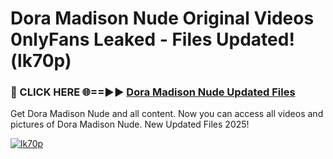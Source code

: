 # Dora Madison Nude Original Videos 0nlyFans Leaked - Files Updated! (lk70p)

<h3>🔴 CLICK HERE 🌐==►► <a href="https://tinyurl.com/yc6ubb5a" rel="nofollow">Dora Madison Nude Updated Files</a></h3>

Get Dora Madison Nude and all content. Now you can access all videos and pictures of Dora Madison Nude. New Updated Files 2025!

[![lk70p](https://i.imgur.com/7eu0CRL.gif)](https://tinyurl.com/yc6ubb5a)
